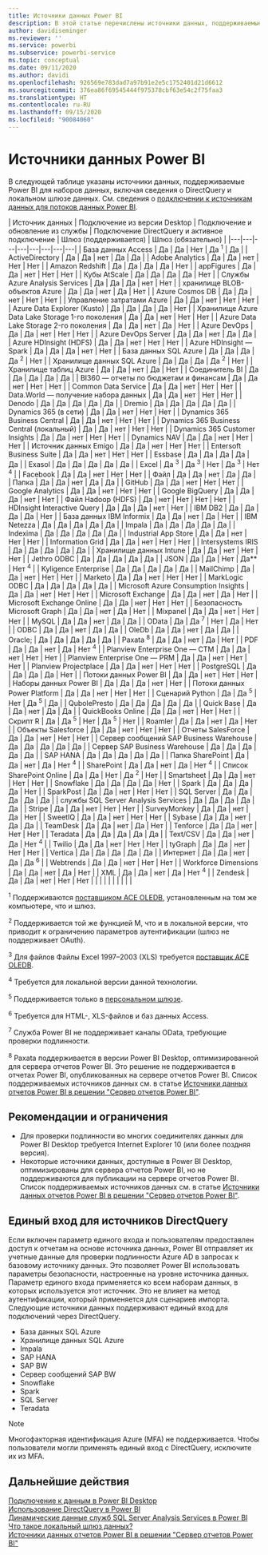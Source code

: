 ```yaml
---
title: Источники данных Power BI
description: В этой статье перечислены источники данных, поддерживаемые Power BI, включая сведения о DirectQuery и локальном шлюзе данных.
author: davidiseminger
ms.reviewer: ''
ms.service: powerbi
ms.subservice: powerbi-service
ms.topic: conceptual
ms.date: 09/11/2020
ms.author: davidi
ms.openlocfilehash: 926569e783dad7a97b91e2e5c1752401d21d6612
ms.sourcegitcommit: 376ea86f69545444f975378cbf63e54c2f75faa3
ms.translationtype: HT
ms.contentlocale: ru-RU
ms.lasthandoff: 09/15/2020
ms.locfileid: "90084060"
---
```

# <a name="power-bi-data-sources"></a>Источники данных Power BI

В следующей таблице указаны источники данных, поддерживаемые Power BI для наборов данных, включая сведения о DirectQuery и локальном шлюзе данных. См. сведения о [подключении к источникам данных для потоков данных Power BI](../transform-model/service-dataflows-data-sources.md).

| Источник данных | Подключение из версии Desktop | Подключение и обновление из службы | Подключение DirectQuery и активное подключение | Шлюз (поддерживается) | Шлюз (обязательно) |
|---|---|---|---|---|---|---|---|
| База данных Access | Да | Да | Нет | Да <sup>1</sup> | Да |
| ActiveDirectory | Да | Да | нет | Да | Да |
| Adobe Analytics | Да | Да | нет | Нет | Нет |
| Amazon Redshift | Да | Да | Да | Да | Нет |
| appFigures | Да | Да | нет | Нет | Нет |
| Кубы AtScale | Да | Да | Да | Да | Нет |
| Службы Azure Analysis Services | Да | Да | Да | нет | Нет |
| хранилище BLOB-объектов Azure | Да | Да | нет | Да | Нет |
| Azure Cosmos DB | Да | Да | нет | Нет | Нет |
| Управление затратами Azure | Да | Да | нет | Нет | Нет |
| Azure Data Explorer (Kusto) | Да | Да | Да | Да | Нет |
| Хранилище Azure Data Lake Storage 1-го поколения | Да | Да | нет | Нет | Нет |
| Azure Data Lake Storage 2-го поколения | Да | Да | нет | Да | Нет |
| Azure DevOps | Да | Да | нет | Нет | Нет |
| Azure DevOps Server | Да | Да | нет | Да | Да |
| Azure HDInsight (HDFS) | Да | Да | нет | Нет | Нет |
| Azure HDInsight — Spark | Да | Да | Да | нет | Нет |
| База данных SQL Azure | Да | Да | Да | Да <sup>2</sup> | Нет |
| Хранилище данных SQL Azure | Да | Да | Да | Да <sup>2</sup> | Нет |
| Хранилище таблиц Azure | Да | Да | нет | Да | Нет |
| Соединитель BI | Да | Да | Да | Да | Да |
| BI360 — отчеты по бюджетам и финансам | Да | Да | нет | Нет | Нет |
| Common Data Service | Да | Да | нет | Нет | Нет |
| Data.World — получение набора данных | Да | Да | нет | Нет | Нет |
| Denodo | Да | Да | Да | Да | Да |
| Dremio | Да | Да | Да | Да | Да |
| Dynamics 365 (в сети) | Да | Да | нет | Нет | Нет |
| Dynamics 365 Business Central | Да | Да | нет | Нет | Нет |
| Dynamics 365 Business Central (локальный) | Да | Да | нет | Нет | Нет |
| Dynamics 365 Customer Insights | Да | Да | нет | Нет | Нет |
| Dynamics NAV | Да | Да | нет | Нет | Нет |
| Источник данных Emigo | Да | Да | нет | Нет | Нет |
| Entersoft Business Suite | Да | Да | нет | Нет | Нет |
| Essbase | Да | Да | Да | Да | Да |
| Exasol | Да | Да | Да | Да | Да |
| Excel | Да <sup>3</sup> | Да <sup>3</sup> | Нет | Да <sup>3</sup> | Нет <sup>4</sup> |
| Facebook | Да | Да | нет | Нет | Нет |
| Файл | Да | Да | нет | Да | Да |
| Папка | Да | Да | нет | Да | Да |
| GitHub | Да | Да | нет | Нет | Нет |
| Google Analytics | Да | Да | нет | Нет | Нет |
| Google BigQuery | Да | Да | Да | нет | Нет |
| Файл Hadoop (HDFS) | Да | нет | Нет | Нет | Нет |
| HDInsight Interactive Query | Да | Да | Да | нет | Нет |
| IBM DB2 | Да | Да | Да | Да | Нет |
| База данных IBM Informix | Да | Да | нет | Да | Нет |
| IBM Netezza | Да | Да | Да | Да | Да |
| Impala | Да | Да | Да | Да | Да |
| Indexima | Да | Да | Да | Да | Да |
| Industrial App Store | Да | Да | нет | Нет | Нет |
| Information Grid | Да | Да | нет | Нет | Нет |
| Intersystems IRIS | Да | Да | Да | Да | Да |
| Хранилище данных Intune | Да | Да | нет | Нет | Нет |
| Jethro ODBC | Да | Да | Да | Да | Да |
| JSON | Да | Да | Нет | Да** | Нет <sup>4</sup> |
| Kyligence Enterprise | Да | Да | Да | Да | Да |
| MailChimp | Да | Да | нет | Нет | Нет |
| Marketo | Да | Да | нет | Нет | Нет |
| MarkLogic ODBC | Да | Да | Да | Да | Да |
| Microsoft Azure Consumption Insights | Да | Да | нет | Нет | Нет |
| Microsoft Exchange | Да | Да | нет | Да | Нет |
| Microsoft Exchange Online | Да | Да | нет | Нет | Нет |
| Безопасность Microsoft Graph | Да | Да | нет | Да | Нет |
| Mixpanel | Да | Да | нет | Нет | Нет |
| MySQL | Да | Да | нет | Да | Да |
| OData | Да | Да <sup>7</sup> | Нет | Да | Нет |
| ODBC | Да | Да | нет | Да | Да |
| OleDb | Да | Да | нет | Да | Да |
| Oracle; | Да | Да | Да | Да | Да |
| Paxata <sup>8</sup> | Да | Да | нет | Да | Нет |
| PDF | Да | Да | нет | Да | Нет <sup>4</sup> |
| Planview Enterprise One — CTM | Да | Да | нет | Нет | Нет |
| Planview Enterprise One — PRM | Да | Да | нет | Нет | Нет |
| Planview Projectplace | Да | Да | нет | Нет | Нет |
| PostgreSQL | Да | Да | Да | Да | Нет |
| Потоки данных Power BI | Да | Да | нет | Нет | Нет |
| Наборы данных Power BI | Да | Да | Да | нет | Нет |
| Потоки данных Power Platform | Да | Да | нет | Нет | Нет |
| Сценарий Python | Да | Да <sup>5</sup> | Нет | Да <sup>5</sup> | Да |
| QubolePresto | Да | Да | Да | Да | Да |
| Quick Base | Да | Да | нет | Да | Да |
| QuickBooks Online | Да | Да | нет | Нет | Нет |
| Скрипт R | Да | Да <sup>5</sup> | Нет | Да <sup>5</sup> | Нет |
| Roamler | Да | Да | нет | Да | Нет |
| Объекты Salesforce | Да | Да | нет | Нет | Нет |
| Отчеты SalesForce | Да | Да | нет | Нет | Нет |
| Сервер сообщений SAP Business Warehouse | Да | Да | Да | Да | Да |
| Сервер SAP Business Warehouse | Да | Да | Да | Да | Да |
| SAP HANA | Да | Да | Да | Да | Да |
| Папка SharePoint | Да | Да | нет | Да | Нет <sup>4</sup> |
| SharePoint | Да | Да | нет | Да | Нет <sup>4</sup> |
| Список SharePoint Online | Да | Да | Нет | Да <sup>2</sup> | Нет |
| Smartsheet | Да | Да | нет | Нет | Нет |
| Snowflake | Да | Да | Да | Да | Нет |
| Spark | Да | Да | Да | Да | Нет |
| SparkPost | Да | Да | нет | Нет | Нет |
| SQL Server | Да | Да | Да | Да | Да |
| службы SQL Server Analysis Services | Да | Да | Да | Да | Да |
| Stripe | Да | Да | нет | Нет | Нет |
| SurveyMonkey | Да | Да | нет | Да | Нет |
| SweetIQ | Да | Да | нет | Нет | Нет |
| Sybase | Да | Да | нет | Да | Да |
| TeamDesk | Да | Да | нет | Да | Нет |
| Tenforce | Да | Да | нет | Нет | Нет |
| Teradata | Да | Да | Да | Да | Да |
| Text/CSV | Да | Да | нет | Да | Нет <sup>4</sup> |
| Twilio | Да | Да | нет | Нет | Нет |
| tyGraph | Да | Да | нет | Нет | Нет |
| Vertica | Да | Да | Да | Да | Да |
| Интернет | Да | Да | нет | Да | Да <sup>6</sup> |
| Webtrends | Да | Да | нет | Нет | Нет |
| Workforce Dimensions | Да | Да | нет | Да | Нет |
| XML | Да | Да | нет | Да | Нет <sup>4</sup> |
| Zendesk | Да | Да | нет | Нет | Нет |
| | | | | | | | |

<sup>1</sup> Поддерживаются [поставщиком ACE OLEDB](https://www.microsoft.com/download/details.aspx?id=54920), установленным на том же компьютере, что и шлюз.

<sup>2</sup> Поддерживается той же функцией M, что и в локальной версии, что приводит к ограничению параметров аутентификации (шлюз не поддерживает OAuth).

<sup>3</sup> Для файлов Файлы Excel 1997–2003 (XLS) требуется [поставщик ACE OLEDB](https://www.microsoft.com/download/details.aspx?id=54920).

<sup>4</sup> Требуется для локальной версии данной технологии.

<sup>5</sup> Поддерживается только в [персональном шлюзе](service-gateway-personal-mode.md).

<sup>6</sup> Требуется для HTML-, XLS-файлов и баз данных Access.

<sup>7</sup> Служба Power BI не поддерживает каналы OData, требующие проверки подлинности.

<sup>8</sup> Paxata поддерживается в версии Power BI Desktop, оптимизированной для сервера отчетов Power BI. Это решение не поддерживается в отчетах Power BI, опубликованных на сервере отчетов Power BI. Список поддерживаемых источников данных см. в статье [Источники данных отчетов Power BI в решении "Сервер отчетов Power BI"](../report-server/data-sources.md).

## <a name="considerations-and-limitations"></a>Рекомендации и ограничения

- Для проверки подлинности во многих соединителях данных для Power BI Desktop требуется Internet Explorer 10 (или более поздняя версия). 
- Некоторые источники данных, доступные в Power BI Desktop, оптимизированы для сервера отчетов Power BI, но не поддерживаются для публикации на сервере отчетов Power BI. Список поддерживаемых источников данных см. в статье [Источники данных отчетов Power BI в решении "Сервер отчетов Power BI"](../report-server/data-sources.md).

## <a name="single-sign-on-sso-for-directquery-sources"></a>Единый вход для источников DirectQuery

Если включен параметр единого входа и пользователям предоставлен доступ к отчетам на основе источника данных, Power BI отправляет их учетные данные для проверки подлинности Azure AD в запросах к базовому источнику данных. Это позволяет Power BI использовать параметры безопасности, настроенные на уровне источника данных.
Параметр единого входа применяется ко всем наборам данных, в которых используется этот источник. Это не влияет на метод аутентификации, который применяется для сценариев импорта. Следующие источники данных поддерживают единый вход для подключений через DirectQuery.

- База данных SQL Azure
- Хранилище данных SQL Azure
- Impala
- SAP HANA
- SAP BW
- Сервер сообщений SAP BW
- Snowflake
- Spark
- SQL Server
- Teradata

> [!Note]
> Многофакторная идентификация Azure (MFA) не поддерживается. Чтобы пользователи могли применять единый вход с DirectQuery, исключите их из MFA.

## <a name="next-steps"></a>Дальнейшие действия

[Подключение к данным в Power BI Desktop](desktop-quickstart-connect-to-data.md)  
[Использование DirectQuery в Power BI](desktop-directquery-about.md)  
[Динамические данные служб SQL Server Analysis Services в Power BI](sql-server-analysis-services-tabular-data.md)  
[Что такое локальный шлюз данных?](service-gateway-onprem.md)  
[Источники данных отчетов Power BI в решении "Сервер отчетов Power BI"](../report-server/data-sources.md)
